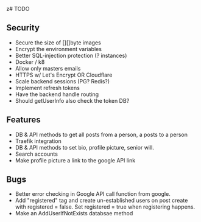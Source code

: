 z# TODO

## Security
 * Secure the size of [][]byte images
 * Encrypt the environment variables 
 * Better SQL-injection protection (? instances)
 * Docker / k8
 * Allow only masters emails
 * HTTPS w/ Let's Encrypt OR Cloudflare
 * Scale backend sessions (PG? Redis?)
 * Implement refresh tokens
 * Have the backend handle routing
 * Should getUserInfo also check the token DB?

## Features
 * DB & API methods to get all posts from a person, a posts to a person
 * Traefik integration
 * DB & API methods to set bio, profile picture, senior will.
 * Search accounts
 * Make profile picture a link to the google API link

## Bugs
 * Better error checking in Google API call function from google.
 * Add "registered" tag and create un-established users on post create with registered = false. Set registered = true when registering happens.
 * Make an AddUserIfNotExists databsae method
